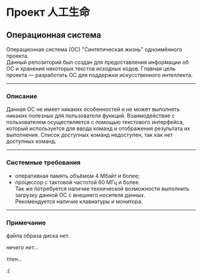 # Проект 人工生命
## Операционная система
Операционная система (ОС) "Синтетическая жизнь" одноимённого проекта.  
Данный репозиторий был создан для предоставления информации об ОС и хранения некоторых текстов исходных кодов. Главная цель проекта — разработать ОС для поддержки искусственного интеллекта.

---
### Описание
Данная ОС не имеет никаких особенностей и не может выполнять никаких полезных для пользователя функций. Взаимодействие с пользователем осуществляется с помощью текстового интерфейса, который используется для ввода команд и отображения результата их выполнения. Список доступных команд недоступен, так как нет доступных команд.

---
### Системные требования
- оперативная память объёмом 4 Мбайт и более;
- процессор с тактовой частотой 60 МГц и более.  
Так же потребуется наличие технической возможности выполнить загрузку данной ОС с внешнего носителя данных.  
Рекомендуется наличие клавиатуры и монитора.

---
### Примечание
файла образа диска нет.



*ничего нет...*



*тлен...*



:(
